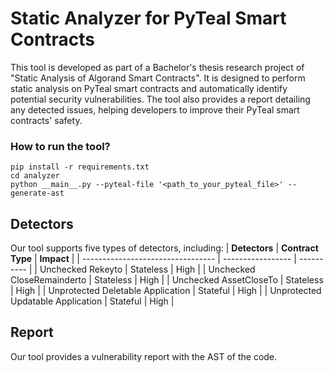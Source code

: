 # Static Analyzer for PyTeal Smart Contracts
This tool is developed as part of a Bachelor's thesis research project of "Static Analysis of Algorand Smart Contracts". It is designed to perform static analysis on PyTeal smart contracts and automatically identify potential security vulnerabilities. The tool also provides a report detailing any detected issues, helping developers to improve their PyTeal smart contracts' safety.
### How to run the tool?

```
pip install -r requirements.txt
cd analyzer
python __main__.py --pyteal-file '<path_to_your_pyteal_file>' --generate-ast
```

## Detectors
Our tool supports five types of detectors, including:
| **Detectors**                     | **Contract Type** | **Impact** |
| --------------------------------- | ----------------- | ---------- |
| Unchecked Rekeyto                 | Stateless         | High       |
| Unchecked CloseRemainderto        | Stateless         | High       |
| Unchecked AssetCloseTo            | Stateless         | High       |
| Unprotected Deletable Application | Stateful          | High       |
| Unprotected Updatable Application | Stateful          | High       |

## Report
Our tool provides a vulnerability report with the AST of the code.
